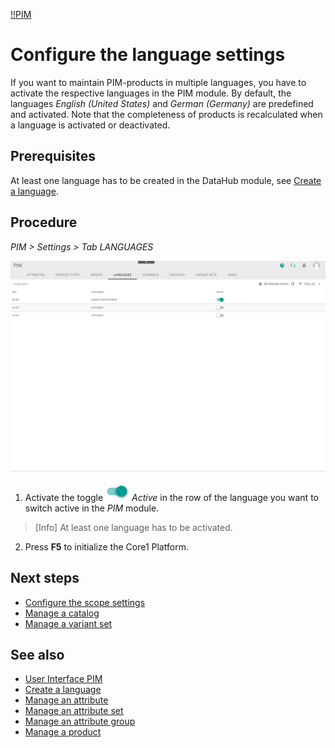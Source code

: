 [!!PIM](Actindo/PIM)

# Configure the language settings

If you want to maintain PIM-products in multiple languages, you have to activate the respective languages in the PIM module. By default, the languages *English (United States)* and *German (Germany)* are predefined and activated. Note that the completeness of products is recalculated when a language is activated or deactivated.

## Prerequisites

At least one language has to be created in the DataHub module, see [Create a language](/DataHub/Integration/CreateLanguage.md).

## Procedure
*PIM > Settings > Tab LANGUAGES*

![Languages](/Assets/Screenshots/PIM/Settings/Languages/Languages.png "[Languages]")

1. Activate the toggle ![Toggle](/Assets/Icons/Toggle.png "[Toggle]") *Active* in the row of the language you want to switch active in the *PIM* module.

  > [Info] At least one language has to be activated.

2. Press **F5** to initialize the Core1 Platform.

## Next steps

- [Configure the scope settings](ConfigureScopes.md)
- [Manage a catalog](ManageCatalog.md)
- [Manage a variant set](ManageVariantSet.md)

## See also

- [User Interface PIM](/PIM/UserInterface/00_UserInterface.md)
- [Create a language](/DataHub/Integration/CreateLanguage.md)
- [Manage an attribute](ManageAttribute.md)
- [Manage an attribute set](ManageAttributeSet.md)
- [Manage an attribute group](ManageGroups.md)
- [Manage a product](/PIM/Operation/ManageProduct.md)
